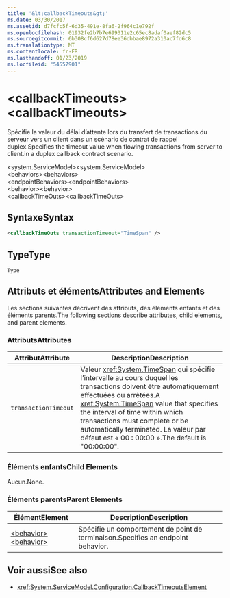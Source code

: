 ```yaml
---
title: '&lt;callbackTimeouts&gt;'
ms.date: 03/30/2017
ms.assetid: d7fcfc5f-6d35-491e-8fa6-2f964c1e792f
ms.openlocfilehash: 01932fe2b7b7e699311e2c65ec8adaf0aef82dc5
ms.sourcegitcommit: 6b308cf6d627d78ee36dbbae8972a310ac7fd6c8
ms.translationtype: MT
ms.contentlocale: fr-FR
ms.lasthandoff: 01/23/2019
ms.locfileid: "54557901"
---
```

# <a name="ltcallbacktimeoutsgt"></a><span data-ttu-id="3f267-102">&lt;callbackTimeouts&gt;</span><span class="sxs-lookup"><span data-stu-id="3f267-102">&lt;callbackTimeouts&gt;</span></span>
<span data-ttu-id="3f267-103">Spécifie la valeur du délai d’attente lors du transfert de transactions du serveur vers un client dans un scénario de contrat de rappel duplex.</span><span class="sxs-lookup"><span data-stu-id="3f267-103">Specifies the timeout value when flowing transactions from server to client.in a duplex callback contract scenario.</span></span>  
  
 <span data-ttu-id="3f267-104">\<system.ServiceModel></span><span class="sxs-lookup"><span data-stu-id="3f267-104">\<system.ServiceModel></span></span>  
<span data-ttu-id="3f267-105">\<behaviors></span><span class="sxs-lookup"><span data-stu-id="3f267-105">\<behaviors></span></span>  
<span data-ttu-id="3f267-106">\<endpointBehaviors></span><span class="sxs-lookup"><span data-stu-id="3f267-106">\<endpointBehaviors></span></span>  
<span data-ttu-id="3f267-107">\<behavior></span><span class="sxs-lookup"><span data-stu-id="3f267-107">\<behavior></span></span>  
<span data-ttu-id="3f267-108">\<callbackTimeOuts></span><span class="sxs-lookup"><span data-stu-id="3f267-108">\<callbackTimeOuts></span></span>  
  
## <a name="syntax"></a><span data-ttu-id="3f267-109">Syntaxe</span><span class="sxs-lookup"><span data-stu-id="3f267-109">Syntax</span></span>  
  
```xml  
<callbackTimeOuts transactionTimeout="TimeSpan" />
```  
  
## <a name="type"></a><span data-ttu-id="3f267-110">Type</span><span class="sxs-lookup"><span data-stu-id="3f267-110">Type</span></span>  
 `Type`  
  
## <a name="attributes-and-elements"></a><span data-ttu-id="3f267-111">Attributs et éléments</span><span class="sxs-lookup"><span data-stu-id="3f267-111">Attributes and Elements</span></span>  
 <span data-ttu-id="3f267-112">Les sections suivantes décrivent des attributs, des éléments enfants et des éléments parents.</span><span class="sxs-lookup"><span data-stu-id="3f267-112">The following sections describe attributes, child elements, and parent elements.</span></span>  
  
### <a name="attributes"></a><span data-ttu-id="3f267-113">Attributs</span><span class="sxs-lookup"><span data-stu-id="3f267-113">Attributes</span></span>  
  
|<span data-ttu-id="3f267-114">Attribut</span><span class="sxs-lookup"><span data-stu-id="3f267-114">Attribute</span></span>|<span data-ttu-id="3f267-115">Description</span><span class="sxs-lookup"><span data-stu-id="3f267-115">Description</span></span>|  
|---------------|-----------------|  
|`transactionTimeout`|<span data-ttu-id="3f267-116">Valeur <xref:System.TimeSpan> qui spécifie l’intervalle au cours duquel les transactions doivent être automatiquement effectuées ou arrêtées.</span><span class="sxs-lookup"><span data-stu-id="3f267-116">A <xref:System.TimeSpan> value that specifies the interval of time within which transactions must complete or be automatically terminated.</span></span> <span data-ttu-id="3f267-117">La valeur par défaut est « 00 : 00:00 ».</span><span class="sxs-lookup"><span data-stu-id="3f267-117">The default is "00:00:00".</span></span>|  
  
### <a name="child-elements"></a><span data-ttu-id="3f267-118">Éléments enfants</span><span class="sxs-lookup"><span data-stu-id="3f267-118">Child Elements</span></span>  
 <span data-ttu-id="3f267-119">Aucun.</span><span class="sxs-lookup"><span data-stu-id="3f267-119">None.</span></span>  
  
### <a name="parent-elements"></a><span data-ttu-id="3f267-120">Éléments parents</span><span class="sxs-lookup"><span data-stu-id="3f267-120">Parent Elements</span></span>  
  
|<span data-ttu-id="3f267-121">Élément</span><span class="sxs-lookup"><span data-stu-id="3f267-121">Element</span></span>|<span data-ttu-id="3f267-122">Description</span><span class="sxs-lookup"><span data-stu-id="3f267-122">Description</span></span>|  
|-------------|-----------------|  
|[<span data-ttu-id="3f267-123">\<behavior></span><span class="sxs-lookup"><span data-stu-id="3f267-123">\<behavior></span></span>](../../../../../docs/framework/configure-apps/file-schema/wcf/behavior-of-endpointbehaviors.md)|<span data-ttu-id="3f267-124">Spécifie un comportement de point de terminaison.</span><span class="sxs-lookup"><span data-stu-id="3f267-124">Specifies an endpoint behavior.</span></span>|  
  
## <a name="see-also"></a><span data-ttu-id="3f267-125">Voir aussi</span><span class="sxs-lookup"><span data-stu-id="3f267-125">See also</span></span>
- <xref:System.ServiceModel.Configuration.CallbackTimeoutsElement>
